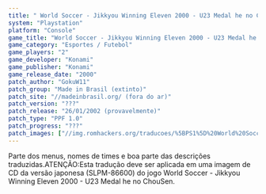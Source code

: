 ```yaml
---
title: " World Soccer - Jikkyou Winning Eleven 2000 - U23 Medal he no ChouSen (Made in Brasil)"
system: "Playstation"
platform: "Console"
game_title: "World Soccer - Jikkyou Winning Eleven 2000 - U23 Medal he no ChouSen"
game_category: "Esportes / Futebol"
game_players: "2"
game_developer: "Konami"
game_publisher: "Konami"
game_release_date: "2000"
patch_author: "GokuW11"
patch_group: "Made in Brasil (extinto)"
patch_site: "//madeinbrasil.org/ (fora do ar)"
patch_version: "???"
patch_release: "26/01/2002 (provavelmente)"
patch_type: "PPF 1.0"
patch_progress: "???"
patch_images: ["//img.romhackers.org/traducoes/%5BPS1%5D%20World%20Soccer%20-%20Jikkyou%20Winning%20Eleven%202000%20-%20U23%20Medal%20he%20no%20ChouSen%20-%20Made%20in%20Brasil%20-%201.jpg","//img.romhackers.org/traducoes/%5BPS1%5D%20World%20Soccer%20-%20Jikkyou%20Winning%20Eleven%202000%20-%20U23%20Medal%20he%20no%20ChouSen%20-%20Made%20in%20Brasil%20-%202.jpg","//img.romhackers.org/traducoes/%5BPS1%5D%20World%20Soccer%20-%20Jikkyou%20Winning%20Eleven%202000%20-%20U23%20Medal%20he%20no%20ChouSen%20-%20Made%20in%20Brasil%20-%203.jpg"]
---
```

Parte dos menus, nomes de times e boa parte das descrições traduzidas.ATENÇÃO:Esta tradução deve ser aplicada em uma imagem de CD da versão japonesa (SLPM-86600) do jogo World Soccer - Jikkyou Winning Eleven 2000 - U23 Medal he no ChouSen.